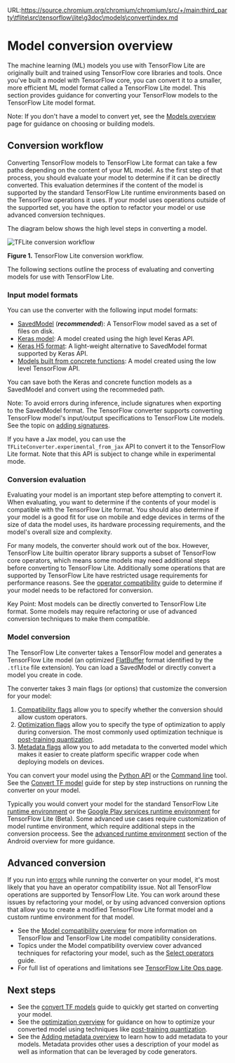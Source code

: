URL:https://source.chromium.org/chromium/chromium/src/+/main:third_party\tflite\src\tensorflow\lite\g3doc\models\convert\index.md
# Model conversion overview

The machine learning (ML) models you use with TensorFlow Lite are originally
built and trained using TensorFlow core libraries and tools. Once you've built
a model with TensorFlow core, you can convert it to a smaller, more
efficient ML model format called a TensorFlow Lite model.
This section provides guidance for converting
your TensorFlow models to the TensorFlow Lite model format.

Note: If you don't have a model to convert yet, see the
          [Models overview](../)
          page for guidance on choosing or building models.


## Conversion workflow

Converting TensorFlow models to TensorFlow Lite format can take a few paths
depending on the content of your ML model. As the first step of that process,
you should evaluate your model to determine if it can be directly converted.
This evaluation determines if the content of the model is supported by the
standard TensorFlow Lite runtime environments based on the TensorFlow operations
it uses. If your model uses operations outside of the supported set, you have
the option to refactor your model or use advanced conversion techniques.

The diagram below shows the high level steps in converting a model.

![TFLite conversion workflow](../../images/convert/convert_workflow_diag.png)

**Figure 1.** TensorFlow Lite conversion workflow.

The following sections outline the process of evaluating and converting models
for use with TensorFlow Lite.


### Input model formats

You can use the converter with the following input model formats:

*   [SavedModel](https://www.tensorflow.org/guide/saved_model)
    (***recommended***): A TensorFlow model saved as a set of files on disk.
*   [Keras model](https://www.tensorflow.org/guide/keras/overview):
    A model created using the high level Keras API.
*   [Keras H5 format](https://www.tensorflow.org/guide/keras/save_and_serialize#keras_h5_format):
    A light-weight alternative to SavedModel format supported by Keras API.
*   [Models built from concrete functions](https://www.tensorflow.org/guide/intro_to_graphs):
    A model created using the low level TensorFlow API.

You can save both the Keras and concrete function models as a SavedModel
and convert using the recommeded path.

Note: To avoid errors during inference, include signatures when exporting to the
      SavedModel format.
      The TensorFlow converter supports converting TensorFlow model's
      input/output specifications to TensorFlow Lite models. See the topic
      on [adding signatures](https://tensorflow.org/lite/guide/signatures).

If you have a Jax model, you can use the `TFLiteConverter.experimental_from_jax`
API to convert it to the TensorFlow Lite format. Note that this API is subject
to change while in experimental mode.

### Conversion evaluation

Evaluating your model is an important step before attempting to convert it.
When evaluating,
you want to determine if the contents of your model is compatible with the
TensorFlow Lite format. You should also determine if your model is a good fit
for use on mobile and edge devices in terms of the size of data the model uses,
its hardware processing requirements, and the model's overall size and
complexity.

For many models, the converter should work out of the box. However,
TensorFlow Lite builtin operator library supports a subset of
TensorFlow core operators, which means some models may need additional
steps before converting to TensorFlow Lite.
Additionally some operations that are supported by TensorFlow Lite have
restricted usage requirements for performance reasons. See the
[operator compatibility](../../guide/ops_compatibility) guide
to determine if your model needs to be refactored for conversion.

Key Point: Most models can be directly converted to TensorFlow Lite format. Some
  models may require refactoring or use of advanced conversion techniques to
  make them compatible.

### Model conversion

The TensorFlow Lite converter takes a TensorFlow model and generates a
TensorFlow Lite model (an optimized
[FlatBuffer](https://google.github.io/flatbuffers/) format identified by the
`.tflite` file extension). You can load
a SavedModel or directly convert a model you create in code.

The converter takes 3 main flags (or options) that customize the conversion
for your model:

1. [Compatibility flags](../../guide/ops_compatibility) allow you to specify
   whether the conversion should allow custom operators.
1. [Optimization flags](../../performance/model_optimization) allow you to
   specify the type of optimization to apply
   during conversion. The most commonly used optimization technique is
   [post-training quantization]().
1. [Metadata flags](metadata) allow you to add metadata to the converted model
   which makes it easier to create platform specific wrapper code when deploying
   models on devices.

You can convert your model using the [Python API](convert_models#python_api) or
the [Command line](convert_models#cmdline) tool. See the
[Convert TF model](convert_models) guide for step by step
instructions on running the converter on your model.

Typically you would convert your model for the standard TensorFlow Lite
[runtime environment](../../android#runtime) or the
[Google Play services runtime environment](../../android/play_services)
for TensorFlow Lite (Beta). Some advanced use cases require
customization of model runtime environment, which require additional steps in
the conversion proceess. See the
[advanced runtime environment](../../android#adv_runtime) section of the Android
overview for more guidance.

## Advanced conversion

If you run into [errors](convert_models#conversion_errors)
while running the converter on your model, it's most likely that you have an
operator compatibility issue. Not all TensorFlow operations are
supported by TensorFlow
Lite. You can work around these issues by refactoring your model, or by using
advanced conversion options that allow you to create a modified TensorFlow Lite
format model and a custom runtime environment for that model.

* See the [Model compatibility overview](../../guide/ops_compatibility)
  for more information on TensorFlow and TensorFlow Lite model compatibility
  considerations.
* Topics under the Model compatibility overview cover advanced techniques for
  refactoring your model, such as the [Select operators](../../guide/ops_select)
  guide.
* For full list of operations and limitations see
  [TensorFlow Lite Ops page](https://www.tensorflow.org/mlir/tfl_ops).


## Next steps

* See the [convert TF models](convert_models) guide to quickly get started on
  converting your model.
* See the [optimization overview](../../performance/model_optimization) for
  guidance on how to optimize your converted model using techniques like
  [post-training quantization](../../performance/post_training_quantization).
* See the [Adding metadata overview](metadata) to learn how to add metadata to
  your models. Metadata provides other uses a description of your model as well
  as information that can be leveraged by code generators.


